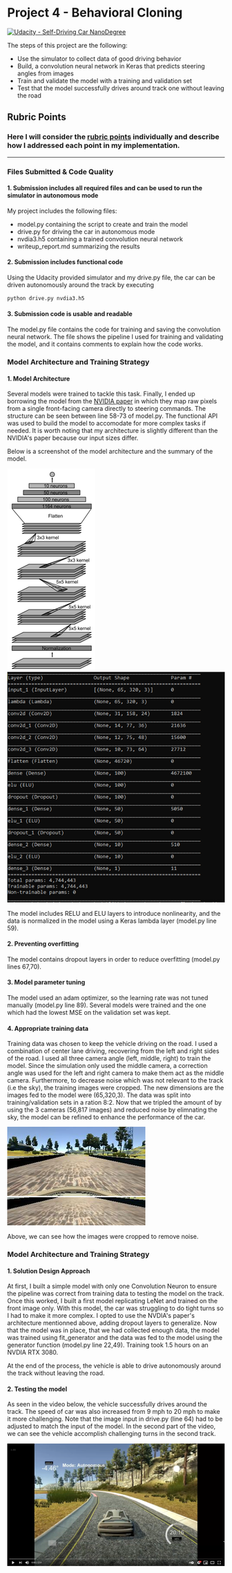# Project 4 - Behavioral Cloning

[![Udacity - Self-Driving Car NanoDegree](https://s3.amazonaws.com/udacity-sdc/github/shield-carnd.svg)](http://www.udacity.com/drive)

The steps of this project are the following:
* Use the simulator to collect data of good driving behavior
* Build, a convolution neural network in Keras that predicts steering angles from images
* Train and validate the model with a training and validation set
* Test that the model successfully drives around track one without leaving the road

## Rubric Points
### Here I will consider the [rubric points](https://review.udacity.com/#!/rubrics/432/view) individually and describe how I addressed each point in my implementation.  

---
### Files Submitted & Code Quality

#### 1. Submission includes all required files and can be used to run the simulator in autonomous mode

My project includes the following files:
* model.py containing the script to create and train the model
* drive.py for driving the car in autonomous mode
* nvdia3.h5 containing a trained convolution neural network 
* writeup_report.md summarizing the results

#### 2. Submission includes functional code

Using the Udacity provided simulator and my drive.py file, the car can be driven autonomously around the track by executing 
```sh
python drive.py nvdia3.h5
```

#### 3. Submission code is usable and readable

The model.py file contains the code for training and saving the convolution neural network. The file shows the pipeline I used for training and validating the model, and it contains comments to explain how the code works.

### Model Architecture and Training Strategy

#### 1. Model Architecture

Several models were trained to tackle this task. Finally, I ended up borrowing the model from the [NVIDIA paper](https://arxiv.org/pdf/1604.07316v1.pdf) in which they map raw pixels from a single front-facing camera directly to steering commands. The structure can be seen between line 58-73 of model.py. The functional API was used to build the model to accomodate for more complex tasks if needed. It is worth noting that my architecture is slightly different than the NVIDIA's paper because our input sizes differ.

Below is a screenshot of the model architecture and the summary of the model.

<img src="img/architecture.PNG"/> <img src="img/summary.PNG"/>

The model includes RELU and ELU layers to introduce nonlinearity, and the data is normalized in the model using a Keras lambda layer (model.py line 59).


#### 2. Preventing overfitting

The model contains dropout layers in order to reduce overfitting (model.py lines 67,70). 

#### 3. Model parameter tuning

The model used an adam optimizer, so the learning rate was not tuned manually (model.py line 89).
Several models were trained and the one which had the lowest MSE on the validation set was kept.

#### 4. Appropriate training data

Training data was chosen to keep the vehicle driving on the road. I used a combination of center lane driving, recovering from the left and right sides of the road. I used all three camera angle (left, middle, right) to train the model. Since the simulation only used the middle camera, a correction angle was used for the left and right camera to make them act as the middle camera. Furthermore, to decrease noise which was not relevant to the track (i.e the sky), the training images were cropped. The new dimensions are the images fed to the model were (65,320,3). The data was split into training/validation sets in a ration 8:2. Now that we tripled the amount of by using the 3 cameras (56,817 images) and reduced noise by elimnating the sky, the model can be refined to enhance the performance of the car.

<img src="img/original.jpg"/> <img src="img/cropped.jpg"/>

Above, we can see how the images were cropped to remove noise.

### Model Architecture and Training Strategy

#### 1. Solution Design Approach

At first, I built a simple model with only one Convolution Neuron to ensure the pipeline was correct from training data to testing the model on the track. Once this worked, I built a first model replicating LeNet and trained on the front image only. With this model, the car was struggling to do tight turns so I had to make it more complex. I opted to use the NVDIA's paper's architecture mentionned above, adding dropout layers to generalize. Now that the model was in place, that we had collected enough data, the model was trained using fit_generator and the data was fed to the model using the generator function (model.py line 22,49). Training took 1.5 hours on an NVDIA RTX 3080.

At the end of the process, the vehicle is able to drive autonomously around the track without leaving the road.

#### 2. Testing the model

As seen in the video below, the vehicle successfully drives around the track. The speed of car was also increased from 9 mph to 20 mph to make it more challenging. Note that the image input in drive.py (line 64) had to be adjusted to match the input of the model. In the second part of the video, we can see the vehicle accomplish challenging turns in the second track.

[![IMAGE ALT TEXT](img/yt.PNG)](https://www.youtube.com/watch?v=AcHAXkKQq1g)
